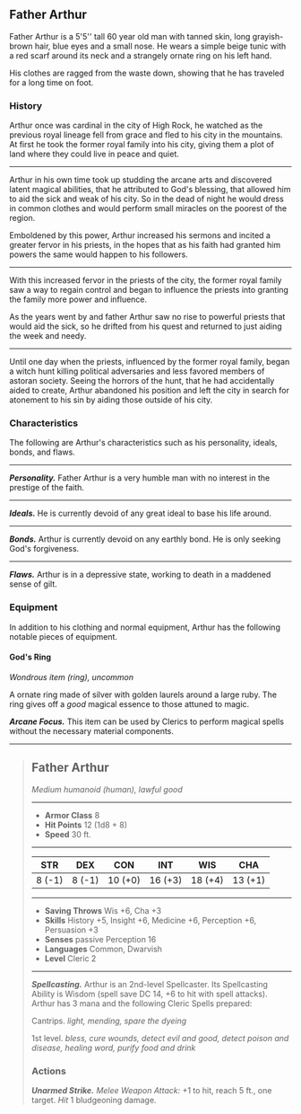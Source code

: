 ## Father Arthur
Father Arthur is a 5'5'' tall 60 year old man with tanned skin, long grayish-brown hair, blue eyes and a small nose. He wears a simple beige tunic with a red scarf around its neck and a strangely ornate ring on his left hand.

His clothes are ragged from the waste down, showing that he has traveled for a long time on foot. 


### History
Arthur once was cardinal in the city of High Rock, he watched as the previous royal lineage fell from grace and fled to his city in the mountains. At first he took the former royal family into his city, giving them a plot of land where they could live in peace and quiet.
___
Arthur in his own time took up studding the arcane arts and discovered latent magical abilities, that he attributed to God's blessing, that allowed him to aid the sick and weak of his city. So in the dead of night he would dress in common clothes and would perform small miracles on the poorest of the region.

Emboldened by this power, Arthur increased his sermons and incited a greater fervor in his priests, in the hopes that as his faith had granted him powers the same would happen to his followers.
___
With this increased fervor in the priests of the city, the former royal family saw a way to regain control and began to influence the priests into granting the family more power and influence.

As the years went by and father Arthur saw no rise to powerful priests that would aid the sick, so he drifted from his quest and returned to just aiding the week and needy.
___
Until one day when the priests, influenced by the former royal family, began a witch hunt killing political adversaries and less favored members of astoran society. Seeing the horrors of the hunt, that he had accidentally aided to create, Arthur abandoned his position and left the city in search for atonement to his sin by aiding those outside of his city.


### Characteristics
The following are Arthur's characteristics such as his personality, ideals, bonds, and flaws.
___
***Personality.***
Father Arthur is a very humble man with no interest in the prestige of the faith.
___
***Ideals.***
He is currently devoid of any great ideal to base his life around.
___
***Bonds.***
Arthur is currently devoid on any earthly bond. He is only seeking God's forgiveness.
___
***Flaws.***
Arthur is in a depressive state, working to death in a maddened sense of gilt.


### Equipment
In addition to his clothing and normal equipment, Arthur has the following notable pieces of equipment.

#### God's Ring
*Wondrous item (ring), uncommon*

A ornate ring made of silver with golden laurels around a large ruby. The ring gives off a *good* magical essence to those attuned to magic.

***Arcane Focus.***
This item can be used by Clerics to perform magical spells without the necessary material components.

___
> ## Father Arthur
>*Medium humanoid (human), lawful good*
> ___
> - **Armor Class** 8
> - **Hit Points** 12 (1d8 + 8)
> - **Speed** 30 ft.
>___
>|   STR   |   DEX   |   CON   |   INT   |   WIS   |   CHA   |
>|:-------:|:-------:|:-------:|:-------:|:-------:|:-------:|
>|  8 (-1) |  8 (-1) | 10 (+0) | 16 (+3) | 18 (+4) | 13 (+1) |
>___
> - **Saving Throws** Wis +6, Cha +3
> - **Skills** History +5, Insight +6, Medicine +6, Perception +6, Persuasion +3
> - **Senses** passive Perception 16
> - **Languages** Common, Dwarvish
> - **Level** Cleric 2
> ___
> ***Spellcasting.*** Arthur is an 2nd-level Spellcaster. Its Spellcasting Ability is Wisdom (spell save DC 14, +6 to hit with spell attacks). Arthur has 3 mana and the following Cleric Spells prepared:
>
> Cantrips. *light, mending, spare the dyeing*
>
> 1st level. *bless, cure wounds, detect evil and good, detect poison and disease, healing word, purify food and drink*
>
> ### Actions
> ***Unarmed Strike.*** *Melee Weapon Attack:* +1 to hit, reach 5 ft., one target. *Hit* 1 bludgeoning damage. 
>